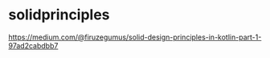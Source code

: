 # solidprinciples
https://medium.com/@firuzegumus/solid-design-principles-in-kotlin-part-1-97ad2cabdbb7
